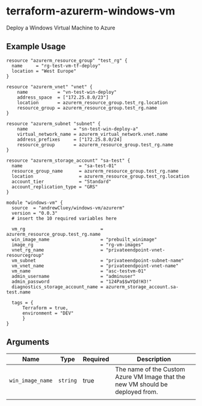 # terraform-azurerm-windows-vm
Deploy a Windows Virtual Machine to Azure

## Example Usage

```hcl
resource "azurerm_resource_group" "test_rg" {
  name     = "rg-test-vm-tf-deploy"
  location = "West Europe"
}

resource "azurerm_vnet" "vnet" {
    name           = "vn-test-win-deploy"
    address_space  = ["172.25.8.0/23"]
    location       = azurerm_resource_group.test_rg.location
    resource_group = azurerm_resource_group.test_rg.name
}

resource "azurerm_subnet "subnet" {
    name                 = "sn-test-win-deploy-a"
    virtual_network_name = azurerm_virtual_network.vnet.name
    address_prefixes     = ["172.25.8.0/24]
    resource_group       = azurerm_resource_group.test_rg.name
}

resource "azurerm_storage_account" "sa-test" {
  name                     = "sa-test-01"
  resource_group_name      = azurerm_resource_group.test_rg.name
  location                 = azurerm_resource_group.test_rg.location
  account_tier             = "Standard"
  account_replication_type = "GRS"
}

module "windows-vm" {
  source  = "andrewCluey/windows-vm/azurerm"
  version = "0.0.3"
  # insert the 10 required variables here
  
  vm_rg                            = azurerm_resource_group.test_rg.name
  win_image_name                   = "prebuilt_winimage"
  image_rg                         = "rg-vm-images"
  vnet_rg_name                     = "privateendpoint-vnet-resourcegroup"
  vm_subnet                        = "privateendpoint-subnet-name"
  vm_vnet_name                     = "privateendpoint-vnet-name"
  vm_name                          = "asc-testvm-01"
  admin_username                   = "adminuser"
  admin_password                   = "124Pa$$wYQd!H3!"
  diagnostics_storage_account_name = azurerm_storage_account.sa-test.name

  tags = { 
      Terraform = true,
      environment = "DEV"
      }
}

```


## Arguments
| Name | Type | Required | Description |
| --- | --- | --- | --- |
| `win_image_name` | `string` | true | The name of the Custom Azure VM Image that the new VM should be deployed from. |
| | | | |